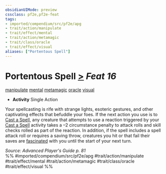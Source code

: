 ```yaml
---
obsidianUIMode: preview
cssclass: pf2e,pf2e-feat
tags:
- imported/compendium/src/pf2e/apg
- trait/action/manipulate
- trait/effect/mental
- trait/action/metamagic
- trait/class/oracle
- trait/effect/visual
aliases: ["Portentous Spell"]
---
```

# Portentous Spell  [>](chapter-9-playing-the-game.md#Actions "Single Action") *Feat 16*  
[manipulate](manipulate.md)  [mental](mental.md)  [metamagic](metamagic.md)  [oracle](rules/traits/oracle-apg.md)  [visual](visual.md)  

- **Activity** Single Action

Your spellcasting is rife with strange lights, esoteric gestures, and other captivating effects that befuddle your foes. If the next action you use is to [Cast a Spell](cast-a-spell.md), any creature that attempts to use a reaction triggered by your [Cast a Spell](cast-a-spell.md) activity takes a –2 circumstance penalty to attack rolls and skill checks rolled as part of the reaction. In addition, if the spell includes a spell attack roll or requires a saving throw, creatures you hit or that fail their saves are [fascinated](conditions.md#Fascinated) with you until the start of your next turn.

*Source: Advanced Player's Guide p. 81*  
%% #imported/compendium/src/pf2e/apg #trait/action/manipulate #trait/effect/mental #trait/action/metamagic #trait/class/oracle #trait/effect/visual %%